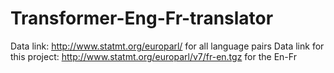 # Transformer-Eng-Fr-translator
Data link: http://www.statmt.org/europarl/ for all language pairs
Data link for this project: http://www.statmt.org/europarl/v7/fr-en.tgz for the En-Fr
